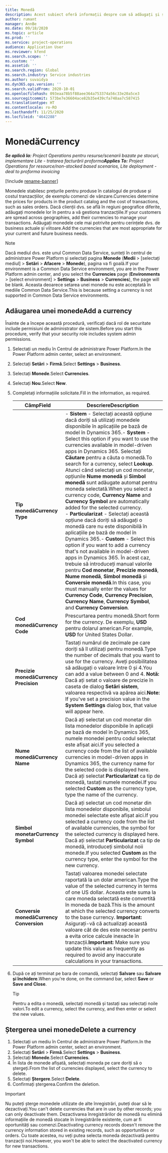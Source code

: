 ```yaml
---
title: Monedă
description: Acest subiect oferă informații despre cum să adăugați și să eliminați tipurile de monedă în Project Operations.
author: rumant
manager: AnnBe
ms.date: 09/18/2020
ms.topic: article
ms.prod: ''
ms.service: project-operations
audience: Application User
ms.reviewer: kfend
ms.search.scope: ''
ms.custom: ''
ms.assetid: ''
ms.search.region: Global
ms.search.industry: Service industries
ms.author: suvaidya
ms.dyn365.ops.version: ''
ms.search.validFrom: 2020-10-01
ms.openlocfilehash: 093eaa78b5f88aee364a753374a56c33e20a5ce3
ms.sourcegitcommit: 573be7e36604ace82b35e439cfa748aa7c587415
ms.translationtype: HT
ms.contentlocale: ro-RO
ms.lasthandoff: 11/25/2020
ms.locfileid: "4642288"
---
```

# <a name="currency"></a><span data-ttu-id="6cd05-103">Monedă</span><span class="sxs-lookup"><span data-stu-id="6cd05-103">Currency</span></span>

<span data-ttu-id="6cd05-104">_**Se aplică la:** Project Operations pentru resurse/scenarii bazate pe stocuri, implementare Lite - tratarea facturării proforma_</span><span class="sxs-lookup"><span data-stu-id="6cd05-104">_**Applies To:** Project Operations for resource/non-stocked based scenarios, Lite deployment - deal to proforma invoicing_</span></span>

[!include [rename-banner](~/includes/cc-data-platform-banner.md)]

<span data-ttu-id="6cd05-105">Monedele stabilesc prețurile pentru produse în catalogul de produse și costul tranzacțiilor, de exemplu comenzi de vânzare.</span><span class="sxs-lookup"><span data-stu-id="6cd05-105">Currencies determine the prices for products in the product catalog and the cost of transactions, such as sales orders.</span></span> <span data-ttu-id="6cd05-106">Dacă clienții dvs. se află în regiuni geografice diferite, adăugați monedele lor în pentru a vă gestiona tranzacțiile.</span><span class="sxs-lookup"><span data-stu-id="6cd05-106">If your customers are spread across geographies, add their currencies to manage your transactions.</span></span> <span data-ttu-id="6cd05-107">Adăugați monedele cele mai potrivite pentru cerințele dvs. de business actuale și viitoare.</span><span class="sxs-lookup"><span data-stu-id="6cd05-107">Add the currencies that are most appropriate for your current and future business needs.</span></span>  

> [!NOTE]
> <span data-ttu-id="6cd05-108">Dacă mediul dvs. este unul Common Data Service, sunteți în centrul de administrare Power Platform și selectați pagina **Monede** (**Medii** > [selectați mediul] > **Setări** > **Afacere** > **Monede**), pagina va fi goală.</span><span class="sxs-lookup"><span data-stu-id="6cd05-108">If your environment is a Common Data Service environment, you are in the Power Platform admin center, and you select the **Currencies** page (**Environments** > [select environment] > **Settings** > **Business** > **Currencies**), the page will be blank.</span></span> <span data-ttu-id="6cd05-109">Aceasta deoarece setarea unei monede nu este acceptată în mediile Common Data Service.</span><span class="sxs-lookup"><span data-stu-id="6cd05-109">This is because setting a currency is not supported in Common Data Service environments.</span></span>

## <a name="add-a-currency"></a><span data-ttu-id="6cd05-110">Adăugarea unei monede</span><span class="sxs-lookup"><span data-stu-id="6cd05-110">Add a currency</span></span>  
<span data-ttu-id="6cd05-111">Înainte de a începe această procedură, verificați dacă rol de securitate include permisiuni de administrator de sistem.</span><span class="sxs-lookup"><span data-stu-id="6cd05-111">Before you start this procedure, verify that your security role includes system admin permissions.</span></span> 

1. <span data-ttu-id="6cd05-112">Selectați un mediu în Centrul de administrare Power Platform.</span><span class="sxs-lookup"><span data-stu-id="6cd05-112">In the Power Platform admin center, select an environment.</span></span> 
2. <span data-ttu-id="6cd05-113">Selectați **Setări** > **Firmă**.</span><span class="sxs-lookup"><span data-stu-id="6cd05-113">Select **Settings** > **Business**.</span></span>
3. <span data-ttu-id="6cd05-114">Selectați **Monede**.</span><span class="sxs-lookup"><span data-stu-id="6cd05-114">Select **Currencies**.</span></span>  
4. <span data-ttu-id="6cd05-115">Selectați **Nou**.</span><span class="sxs-lookup"><span data-stu-id="6cd05-115">Select **New**.</span></span>  
5. <span data-ttu-id="6cd05-116">Completați informațiile solicitate.</span><span class="sxs-lookup"><span data-stu-id="6cd05-116">Fill in the information, as required.</span></span>  


   |          <span data-ttu-id="6cd05-117">Câmp</span><span class="sxs-lookup"><span data-stu-id="6cd05-117">Field</span></span>          |                                                                                                                                                                                                                                                                                                                                                                            <span data-ttu-id="6cd05-118">Descriere</span><span class="sxs-lookup"><span data-stu-id="6cd05-118">Description</span></span>                                                                                                                                                                                                                                                                                                                                                                            |
   |-------------------------|-------------------------------------------------------------------------------------------------------------------------------------------------------------------------------------------------------------------------------------------------------------------------------------------------------------------------------------------------------------------------------------------------------------------------------------------------------------------------------------------------------------------------------------------------------------------------------------------------------------------------------------------------------------------------------------------------------------------------------------------------------------------|
   |    <span data-ttu-id="6cd05-119">**Tip monedă**</span><span class="sxs-lookup"><span data-stu-id="6cd05-119">**Currency Type**</span></span>    | <span data-ttu-id="6cd05-120">- **Sistem** - Selectați această opțiune dacă doriți să utilizați monedele disponibile în aplicațiile pe bază de model în Dynamics 365.</span><span class="sxs-lookup"><span data-stu-id="6cd05-120">- **System** - Select this option if you want to use the currencies available in model-driven apps in Dynamics 365.</span></span> <span data-ttu-id="6cd05-121">Selectați **Căutare** pentru a căuta o monedă.</span><span class="sxs-lookup"><span data-stu-id="6cd05-121">To search for a currency,  select **Lookup**.</span></span> <span data-ttu-id="6cd05-122">Atunci când selectați un cod monetar, opțiunile **Nume monedă** și **Simbol monedă** sunt adăugate automat pentru moneda selectată.</span><span class="sxs-lookup"><span data-stu-id="6cd05-122">When you select a currency code, **Currency Name** and **Currency Symbol** are automatically added for the selected currency.</span></span><br /><span data-ttu-id="6cd05-123">- **Particularizat** - Selectați această opțiune dacă doriți să adăugați o monedă care nu este disponibilă în aplicațiile pe bază de model în Dynamics 365.</span><span class="sxs-lookup"><span data-stu-id="6cd05-123">- **Custom** - Select this option if you want to add a currency that's not available in model-driven apps in Dynamics 365.</span></span> <span data-ttu-id="6cd05-124">În acest caz, trebuie să introduceți manual valorile pentru **Cod monetar**, **Precizie monedă**, **Nume monedă**, **Simbol monedă** și **Conversie monedă**.</span><span class="sxs-lookup"><span data-stu-id="6cd05-124">In this case, you must manually enter the values for **Currency Code**, **Currency Precision**, **Currency Name**, **Currency Symbol**, and **Currency Conversion**.</span></span> |
   |    <span data-ttu-id="6cd05-125">**Cod monedă**</span><span class="sxs-lookup"><span data-stu-id="6cd05-125">**Currency Code**</span></span>    |                                                                                                                                                                                                                                                                                                                                            <span data-ttu-id="6cd05-126">Prescurtarea pentru monedă.</span><span class="sxs-lookup"><span data-stu-id="6cd05-126">Short form for the currency.</span></span> <span data-ttu-id="6cd05-127">De exemplu, **USD** pentru dolarul american.</span><span class="sxs-lookup"><span data-stu-id="6cd05-127">For example, **USD** for United States Dollar.</span></span>                                                                                                                                                                                                                                                                                                                                            |
   | <span data-ttu-id="6cd05-128">**Precizie monedă**</span><span class="sxs-lookup"><span data-stu-id="6cd05-128">**Currency Precision**</span></span>  |                                                                                                                                                                                  <span data-ttu-id="6cd05-129">Tastați numărul de zecimale pe care doriți să îl utilizați pentru monedă.</span><span class="sxs-lookup"><span data-stu-id="6cd05-129">Type the number of decimals that you want to use for the currency.</span></span>  <span data-ttu-id="6cd05-130">Aveți posibilitatea să adăugați o valoare între 0 și 4.</span><span class="sxs-lookup"><span data-stu-id="6cd05-130">You can add a value between 0 and 4.</span></span> <span data-ttu-id="6cd05-131">**Notă:**  Dacă ați setat o valoare de precizie în caseta de dialog **Setări sistem**, valoarea respectivă va apărea aici.</span><span class="sxs-lookup"><span data-stu-id="6cd05-131">**Note:**  If you've set a precision value in the **System Settings** dialog box, that value will appear here.</span></span>                                                                                                                                                                                  |
   |    <span data-ttu-id="6cd05-132">**Nume monedă**</span><span class="sxs-lookup"><span data-stu-id="6cd05-132">**Currency Name**</span></span>    |                                                                                                                                                                                                                                         <span data-ttu-id="6cd05-133">Dacă ați selectat un cod monetar din lista monedelor disponibile în aplicații pe bază de model în Dynamics 365, numele monedei pentru codul selectat este afișat aici.</span><span class="sxs-lookup"><span data-stu-id="6cd05-133">If you selected a currency code from the list of available currencies in model-driven apps in Dynamics 365, the currency name for the selected code is displayed here.</span></span> <span data-ttu-id="6cd05-134">Dacă ați selectat **Particularizat** ca tip de monedă, tastați numele monedei.</span><span class="sxs-lookup"><span data-stu-id="6cd05-134">If you selected **Custom** as the currency type, type the name of the currency.</span></span>                                                                                                                                                                                                                                          |
   |   <span data-ttu-id="6cd05-135">**Simbol monetar**</span><span class="sxs-lookup"><span data-stu-id="6cd05-135">**Currency Symbol**</span></span>   |                                                                                                                                                                                                                                                                      <span data-ttu-id="6cd05-136">Dacă ați selectat un cod monetar din lista monedelor disponibile, simbolul monedei selectate este afișat aici.</span><span class="sxs-lookup"><span data-stu-id="6cd05-136">If you selected a currency code from the list of available currencies, the symbol for the selected currency is displayed here.</span></span> <span data-ttu-id="6cd05-137">Dacă ați selectat **Particularizat** ca tip de monedă, introduceți simbolul noii monede.</span><span class="sxs-lookup"><span data-stu-id="6cd05-137">If you selected **Custom** as the currency type, enter the symbol for the new currency.</span></span>                                                                                                                                                                                                                                                                       |
   | <span data-ttu-id="6cd05-138">**Conversie monedă**</span><span class="sxs-lookup"><span data-stu-id="6cd05-138">**Currency Conversion**</span></span> |                                                                                                                                                                                                                                     <span data-ttu-id="6cd05-139">Tastați valoarea monedei selectate raportată la un dolar american.</span><span class="sxs-lookup"><span data-stu-id="6cd05-139">Type the value of the selected currency in terms of one US dollar.</span></span> <span data-ttu-id="6cd05-140">Aceasta este suma la care moneda selectată este convertită în moneda de bază.</span><span class="sxs-lookup"><span data-stu-id="6cd05-140">This is the amount at which the selected currency converts to the base currency.</span></span> <span data-ttu-id="6cd05-141">**Important:**  Asigurați-vă că actualizați această valoare cât de des este necesar pentru a evita orice calcule inexacte în tranzacții.</span><span class="sxs-lookup"><span data-stu-id="6cd05-141">**Important:**  Make sure you update this value as frequently as required to avoid any inaccurate calculations in your transactions.</span></span>                                                                                                                                                                                                                                      |


6. <span data-ttu-id="6cd05-142">După ce ați terminat pe bara de comandă, selectați **Salvare** sau **Salvare și închidere**.</span><span class="sxs-lookup"><span data-stu-id="6cd05-142">When you're done, on the command bar, select **Save** or **Save and Close**.</span></span>  

   > [!TIP]
   >  <span data-ttu-id="6cd05-143">Pentru a edita o monedă, selectați monedă și tastați sau selectați noile valori.</span><span class="sxs-lookup"><span data-stu-id="6cd05-143">To edit a currency, select the currency, and then enter or select the new values.</span></span>  

## <a name="delete-a-currency"></a><span data-ttu-id="6cd05-144">Ștergerea unei monede</span><span class="sxs-lookup"><span data-stu-id="6cd05-144">Delete a currency</span></span>  

1. <span data-ttu-id="6cd05-145">Selectați un mediu în Centrul de administrare Power Platform.</span><span class="sxs-lookup"><span data-stu-id="6cd05-145">In the Power Platform admin center, select an environment.</span></span> 
2. <span data-ttu-id="6cd05-146">Selectați **Setări** > **Firmă**.</span><span class="sxs-lookup"><span data-stu-id="6cd05-146">Select **Settings** > **Business**.</span></span>
3. <span data-ttu-id="6cd05-147">Selectați **Monede**.</span><span class="sxs-lookup"><span data-stu-id="6cd05-147">Select **Currencies**.</span></span>  
4. <span data-ttu-id="6cd05-148">În lista de monede afișată, selectați moneda pe care doriți să o ștergeți.</span><span class="sxs-lookup"><span data-stu-id="6cd05-148">From the list of currencies displayed, select the currency to delete.</span></span>  
5. <span data-ttu-id="6cd05-149">Selectați **Ștergere**.</span><span class="sxs-lookup"><span data-stu-id="6cd05-149">Select **Delete**.</span></span>  
6. <span data-ttu-id="6cd05-150">Confirmați ștergerea.</span><span class="sxs-lookup"><span data-stu-id="6cd05-150">Confirm the deletion.</span></span>  

> [!IMPORTANT]
>  <span data-ttu-id="6cd05-151">Nu puteți șterge monedele utilizate de alte înregistrări, puteți doar să le dezactivați.</span><span class="sxs-lookup"><span data-stu-id="6cd05-151">You can't delete currencies that are in use by other records; you can only deactivate them.</span></span> <span data-ttu-id="6cd05-152">Dezactivarea înregistrărilor de monedă nu elimină informațiile de monedă stocate în înregistrările existente, cum ar fi oportunități sau comenzi.</span><span class="sxs-lookup"><span data-stu-id="6cd05-152">Deactivating currency records doesn't remove the currency information stored in existing records, such as opportunities or orders.</span></span> <span data-ttu-id="6cd05-153">Cu toate acestea, nu veți putea selecta moneda dezactivată pentru tranzacții noi.</span><span class="sxs-lookup"><span data-stu-id="6cd05-153">However, you won't be able to select the deactivated currency for new transactions.</span></span>  
